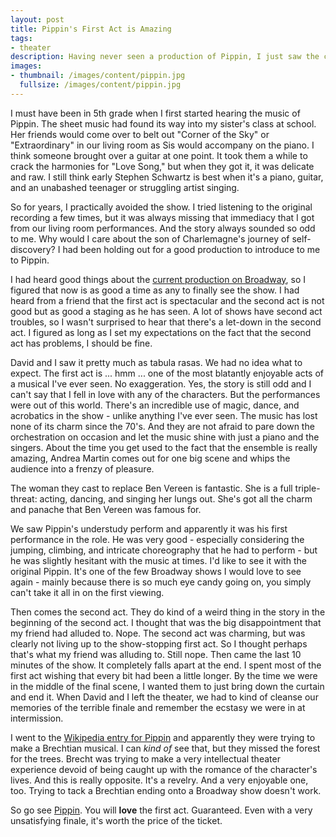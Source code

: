 ```yaml
---
layout: post
title: Pippin's First Act is Amazing
tags: 
- theater
description: Having never seen a production of Pippin, I just saw the current run of Pippin on Broadway and the first act is INCREDIBLE! Definitely see it just for the first act.
images:
- thumbnail: /images/content/pippin.jpg
  fullsize: /images/content/pippin.jpg
---
```

I must have been in 5th grade when I first started hearing the music of Pippin. The sheet music had found its way into my sister's class at school. Her friends would come over to belt out "Corner of the Sky" or "Extraordinary" in our living room as Sis would accompany on the piano. I think someone brought over a guitar at one point. It took them a while to crack the harmonies for "Love Song," but when they got it, it was delicate and raw. I still think early Stephen Schwartz is best when it's a piano, guitar, and an unabashed teenager or struggling artist singing.

So for years, I practically avoided the show. I tried listening to the original recording a few times, but it was always missing that immediacy that I got from our living room performances. And the story always sounded so odd to me. Why would I care about the son of Charlemagne's journey of self-discovery? I had been holding out for a good production to introduce to me to Pippin. 

I had heard good things about the [current production on Broadway][1], so I figured that now is as good a time as any to finally see the show. I had heard from a friend that the first act is spectacular and the second act is not good but as good a staging as he has seen. A lot of shows have second act troubles, so I wasn't surprised to hear that there's a let-down in the second act. I figured as long as I set my expectations on the fact that the second act has problems, I should be fine.

David and I saw it pretty much as tabula rasas. We had no idea what to expect. The first act is ... hmm ... one of the most blatantly enjoyable acts of a musical I've ever seen. No exaggeration. Yes, the story is still odd and I can't say that I fell in love with any of the characters. But the performances were out of this world. There's an incredible use of magic, dance, and acrobatics in the show - unlike anything I've ever seen. The music has lost none of its charm since the 70's. And they are not afraid to pare down the orchestration on occasion and let the music shine with just a piano and the singers. About the time you get used to the fact that the ensemble is really amazing, Andrea Martin comes out for one big scene and whips the audience into a frenzy of pleasure.

The woman they cast to replace Ben Vereen is fantastic. She is a full triple-threat: acting, dancing, and singing her lungs out. She's got all the charm and panache that Ben Vereen was famous for.

We saw Pippin's understudy perform and apparently it was his first performance in the role. He was very good - especially considering the jumping, climbing, and intricate choreography that he had to perform - but he was slightly hesitant with the music at times. I'd like to see it with the original Pippin. It's one of the few Broadway shows I would love to see again - mainly because there is so much eye candy going on, you simply can't take it all in on the first viewing.

Then comes the second act. They do kind of a weird thing in the story in the beginning of the second act. I thought that was the big disappointment that my friend had alluded to. Nope. The second act was charming, but was clearly not living up to the show-stopping first act. So I thought perhaps that's what my friend was alluding to. Still nope. Then came the last 10 minutes of the show. It completely falls apart at the end. I spent most of the first act wishing that every bit had been a little longer. By the time we were in the middle of the final scene, I wanted them to just bring down the curtain and end it. When David and I left the theater, we had to kind of cleanse our memories of the terrible finale and remember the ecstasy we were in at intermission. 

I went to the [Wikipedia entry for Pippin][2] and apparently they were trying to make a Brechtian musical. I can *kind of* see that, but they missed the forest for the trees. Brecht was trying to make a very intellectual theater experience devoid of being caught up with the romance of the character's lives. And this is really opposite. It's a revelry. And a very enjoyable one, too. Trying to tack a Brechtian ending onto a Broadway show doesn't work. 

So go see [Pippin][1]. You will **love** the first act. Guaranteed. Even with a very unsatisfying finale, it's worth the price of the ticket. 

[1]: http://www.pippinthemusical.com/
[2]: http://en.wikipedia.org/wiki/Pippin_(musical)